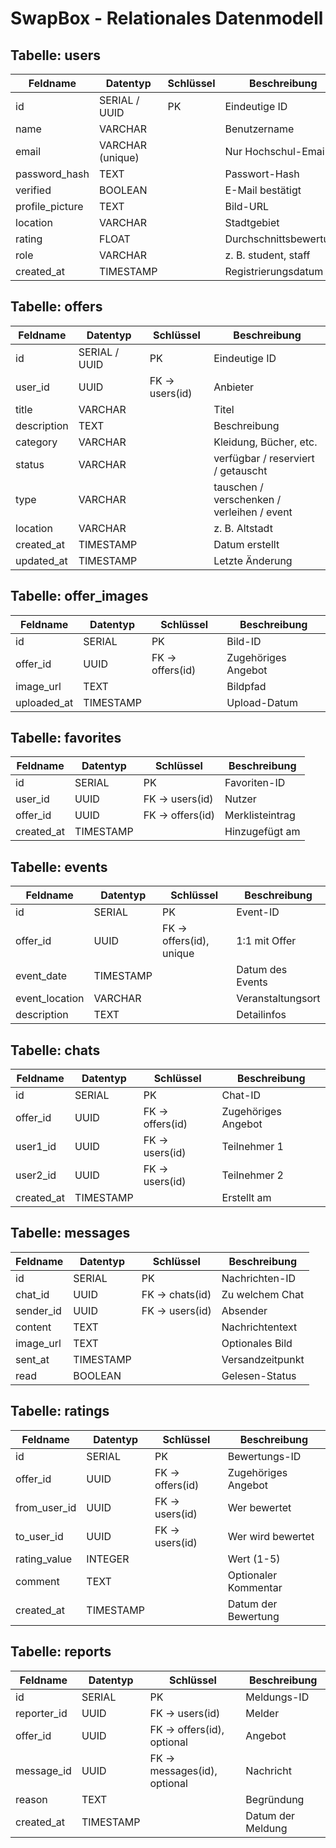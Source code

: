 # SwapBox - Relationales Datenmodell

## Tabelle: users

| Feldname | Datentyp | Schlüssel | Beschreibung |
|----------|----------|-----------|--------------|
| id | SERIAL / UUID | PK | Eindeutige ID |
| name | VARCHAR | | Benutzername |
| email | VARCHAR (unique) | | Nur Hochschul-Email |
| password_hash | TEXT | | Passwort-Hash |
| verified | BOOLEAN | | E-Mail bestätigt |
| profile_picture | TEXT | | Bild-URL |
| location | VARCHAR | | Stadtgebiet |
| rating | FLOAT | | Durchschnittsbewertung |
| role | VARCHAR | | z. B. student, staff |
| created_at | TIMESTAMP | | Registrierungsdatum |

## Tabelle: offers

| Feldname | Datentyp | Schlüssel | Beschreibung |
|----------|----------|-----------|--------------|
| id | SERIAL / UUID | PK | Eindeutige ID |
| user_id | UUID | FK -> users(id) | Anbieter |
| title | VARCHAR | | Titel |
| description | TEXT | | Beschreibung |
| category | VARCHAR | | Kleidung, Bücher, etc. |
| status | VARCHAR | | verfügbar / reserviert / getauscht |
| type | VARCHAR | | tauschen / verschenken / verleihen / event |
| location | VARCHAR | | z. B. Altstadt |
| created_at | TIMESTAMP | | Datum erstellt |
| updated_at | TIMESTAMP | | Letzte Änderung |

## Tabelle: offer_images

| Feldname | Datentyp | Schlüssel | Beschreibung |
|----------|----------|-----------|--------------|
| id | SERIAL | PK | Bild-ID |
| offer_id | UUID | FK -> offers(id) | Zugehöriges Angebot |
| image_url | TEXT | | Bildpfad |
| uploaded_at | TIMESTAMP | | Upload-Datum |

## Tabelle: favorites

| Feldname | Datentyp | Schlüssel | Beschreibung |
|----------|----------|-----------|--------------|
| id | SERIAL | PK | Favoriten-ID |
| user_id | UUID | FK -> users(id) | Nutzer |
| offer_id | UUID | FK -> offers(id) | Merklisteintrag |
| created_at | TIMESTAMP | | Hinzugefügt am |

## Tabelle: events

| Feldname | Datentyp | Schlüssel | Beschreibung |
|----------|----------|-----------|--------------|
| id | SERIAL | PK | Event-ID |
| offer_id | UUID | FK -> offers(id), unique | 1:1 mit Offer |
| event_date | TIMESTAMP | | Datum des Events |
| event_location | VARCHAR | | Veranstaltungsort |
| description | TEXT | | Detailinfos |

## Tabelle: chats

| Feldname | Datentyp | Schlüssel | Beschreibung |
|----------|----------|-----------|--------------|
| id | SERIAL | PK | Chat-ID |
| offer_id | UUID | FK -> offers(id) | Zugehöriges Angebot |
| user1_id | UUID | FK -> users(id) | Teilnehmer 1 |
| user2_id | UUID | FK -> users(id) | Teilnehmer 2 |
| created_at | TIMESTAMP | | Erstellt am |

## Tabelle: messages

| Feldname | Datentyp | Schlüssel | Beschreibung |
|----------|----------|-----------|--------------|
| id | SERIAL | PK | Nachrichten-ID |
| chat_id | UUID | FK -> chats(id) | Zu welchem Chat |
| sender_id | UUID | FK -> users(id) | Absender |
| content | TEXT | | Nachrichtentext |
| image_url | TEXT | | Optionales Bild |
| sent_at | TIMESTAMP | | Versandzeitpunkt |
| read | BOOLEAN | | Gelesen-Status |

## Tabelle: ratings

| Feldname | Datentyp | Schlüssel | Beschreibung |
|----------|----------|-----------|--------------|
| id | SERIAL | PK | Bewertungs-ID |
| offer_id | UUID | FK -> offers(id) | Zugehöriges Angebot |
| from_user_id | UUID | FK -> users(id) | Wer bewertet |
| to_user_id | UUID | FK -> users(id) | Wer wird bewertet |
| rating_value | INTEGER | | Wert (1-5) |
| comment | TEXT | | Optionaler Kommentar |
| created_at | TIMESTAMP | | Datum der Bewertung |

## Tabelle: reports

| Feldname | Datentyp | Schlüssel | Beschreibung |
|----------|----------|-----------|--------------|
| id | SERIAL | PK | Meldungs-ID |
| reporter_id | UUID | FK -> users(id) | Melder |
| offer_id | UUID | FK -> offers(id), optional | Angebot |
| message_id | UUID | FK -> messages(id), optional | Nachricht |
| reason | TEXT | | Begründung |
| created_at | TIMESTAMP | | Datum der Meldung |